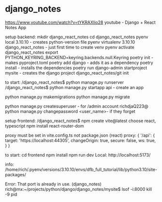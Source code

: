 # django_notes
https://www.youtube.com/watch?v=tYKRAXIio28
youtube - Django + React Notes App

setup backend:
mkdir django_react_notes
cd django_react_notes
pyenv local 3.10.10 - creates python-version file
pyenv virtualenv 3.10.10 django_react_notes - just first time to create venv
pyenv activate django_react_notes
export PYTHON_KEYRING_BACKEND=keyring.backends.null.Keyring
poetry init - makes pyproject.toml
poetry add django - adds it as a dependency
poetry install - installs the dependencies
poetry run django-admin startproject mysite - creates the django project
django_react_notes/git init

to start:
/django_react_notes$ python manage.py runserver
/django_react_notes$ python manage.py startapp api - create an app

python manage.py makemigrations
python manage.py migrate

python manage.py createsuperuser - for /admin account richdjaQ223@
python manage.py changepassword <user_name>- if they forget

setup frontend:
/django_react_notes$ npm create vite@latest
choose react, typescript
npm install react-router-dom

proxy must be set in vite.config.ts not package.json (react)
proxy: {
    '/api': {
        target: 'https://localhost:44305',
        changeOrigin: true,
        secure: false,
        ws: true,
    }
}

to start:
cd frontend
npm install
npm run dev
Local:   http://localhost:5173/

info:
/home/rich/.pyenv/versions/3.10.10/envs/dfb_full_tutorial/lib/python3.10/site-packages/

Error: That port is already in use.
(django_notes) rich@mx:~/projects/python/django/django_notes/mysite$ lsof -i:8000
kill -9 pid
